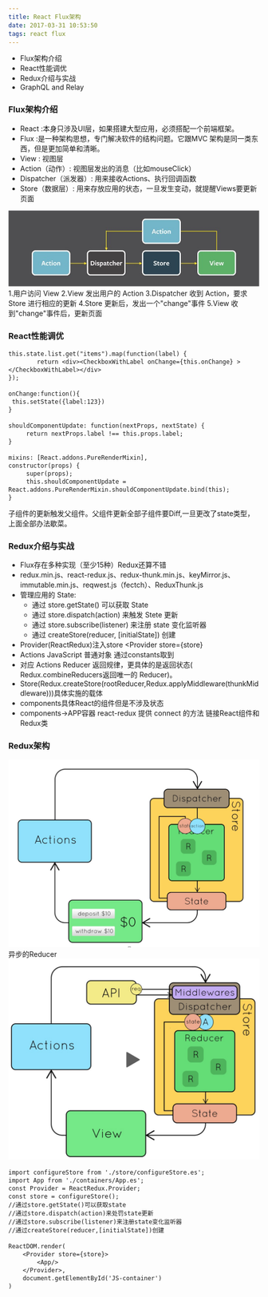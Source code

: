 ```yaml
---
title: React Flux架构
date: 2017-03-31 10:53:50
tags: react flux
---
```

* Flux架构介绍
* React性能调优
* Redux介绍与实战
* GraphQL and Relay

### Flux架构介绍
* React :本身只涉及UI层，如果搭建大型应用，必须搭配一个前端框架。
* Flux :是一种架构思想，专门解决软件的结构问题。它跟MVC 架构是同一类东西，但是更加简单和清晰。
* View : 视图层
* Action（动作）: 视图层发出的消息（比如mouseClick）
* Dispatcher（派发器）: 用来接收Actions、执行回调函数
* Store（数据层）: 用来存放应用的状态，一旦发生变动，就提醒Views要更新页面
<!--more-->
![](/images/170330-11.png)
1.用户访问 View
2.View 发出用户的 Action
3.Dispatcher 收到 Action，要求 Store 进行相应的更新
4.Store 更新后，发出一个"change"事件
5.View 收到"change"事件后，更新页面

### React性能调优

    this.state.list.get("items").map(function(label) {
            return <div><CheckboxWithLabel onChange={this.onChange} ></CheckboxWithLabel></div>
    });
    
    onChange:function(){      
     this.setState({label:123})
    }
    
    shouldComponentUpdate: function(nextProps, nextState) {
         return nextProps.label !== this.props.label;
    }
    
    mixins: [React.addons.PureRenderMixin],
    constructor(props) {
         super(props);
         this.shouldComponentUpdate = React.addons.PureRenderMixin.shouldComponentUpdate.bind(this);
    }
    
  子组件的更新触发父组件。父组件更新全部子组件要Diff,一旦更改了state类型，上面全部办法歇菜。
  
### Redux介绍与实战    
    
* Flux存在多种实现（至少15种）Redux还算不错
* redux.min.js、react-redux.js、redux-thunk.min.js、keyMirror.js、immutable.min.js、reqwest.js（fectch）、ReduxThunk.js
* 管理应用的 State:
    * 通过 store.getState() 可以获取 State
    * 通过 store.dispatch(action) 来触发 Stete 更新
    * 通过 store.subscribe(listener) 来注册 state 变化监听器
    * 通过 createStore(reducer, [initialState]) 创建
* Provider(ReactRedux)注入store <Provider store={store}<App/>  </Provider>
* Actions  JavaScript 普通对象 通过constants取到
* 对应 Actions Reducer 返回规律，更具体的是返回状态( Redux.combineReducers返回唯一的 Reducer)。
* Store(Redux.createStore(rootReducer,Redux.applyMiddleware(thunkMiddleware)))具体实施的载体
* components具体React的组件但是不涉及状态
* components->APP容器 react-redux 提供 connect 的方法 链接React组件和Redux类


### Redux架构
![](images/170330-22.png)
异步的Reducer
![](images/170330-33.png)

    import configureStore from './store/configureStore.es';
    import App from './containers/App.es';
    const Provider = ReactRedux.Provider;
    const store = configureStore();
    //通过store.getState()可以获取state
    //通过store.dispatch(action)来处罚state更新
    //通过store.subscribe(listener)来注册state变化监听器
    //通过createStore(reducer,[initialState])创建
    
    ReactDOM.render(
        <Provider store={store}>
            <App/>
        </Provider>,
        document.getElementById('JS-container')
    )
    
    
  
       